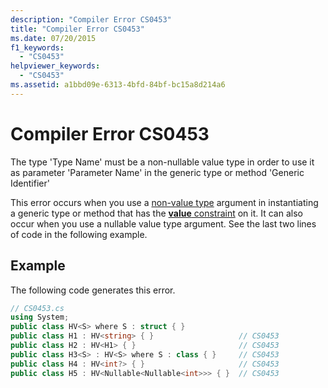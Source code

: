 ```yaml
---
description: "Compiler Error CS0453"
title: "Compiler Error CS0453"
ms.date: 07/20/2015
f1_keywords: 
  - "CS0453"
helpviewer_keywords: 
  - "CS0453"
ms.assetid: a1bbd09e-6313-4bfd-84bf-bc15a8d214a6
---
```

# Compiler Error CS0453

The type 'Type Name' must be a non-nullable value type in order to use it as parameter 'Parameter Name' in the generic type or method 'Generic Identifier'  
  
 This error occurs when you use a [non-value type](../language-reference/builtin-types/value-types.md) argument in instantiating a generic type or method that has the [**value** constraint](../programming-guide/generics/constraints-on-type-parameters.md) on it. It can also occur when you use a nullable value type argument. See the last two lines of code in the following example.  
  
## Example  

 The following code generates this error.  
  
```csharp  
// CS0453.cs  
using System;  
public class HV<S> where S : struct { }  
public class H1 : HV<string> { }                   // CS0453  
public class H2 : HV<H1> { }                       // CS0453  
public class H3<S> : HV<S> where S : class { }     // CS0453  
public class H4 : HV<int?> { }                     // CS0453  
public class H5 : HV<Nullable<Nullable<int>>> { }  // CS0453  
```
